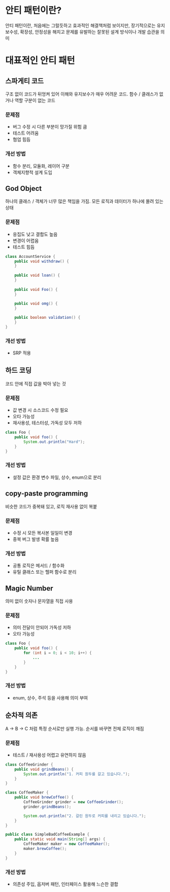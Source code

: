 # 안티 패턴이란?
안티 패턴이란, 처음에는 그럴듯하고 효과적인 해결책처럼 보이지만, 장기적으로는 유지보수성, 확장성, 안정성을 해치고 문제를 유발하는 잘못된 설계 방식이나 개발 습관을 의미

# 대표적인 안티 패턴
## 스파게티 코드
구조 없이 코드가 뒤엉켜 있어 이해와 유지보수가 매우 어려운 코드. 함수 / 클래스가 없거나 역할 구분이 없는 코드

### 문제점
 - 버그 수정 시 다른 부분이 망가질 위험 큼
 - 테스트 어려움
 - 협업 힘듬
### 개선 방법
 - 함수 분리, 모듈화, 레이어 구분
 - 객체지향적 설계 도입

## God Object
하나의 클래스 / 객체가 너무 많은 책임을 가짐. 모든 로직과 데이터가 하나에 몰려 있는 상태

### 문제점
 - 응집도 낮고 결합도 높음
 - 변경이 어렵움
 - 테스트 힘듬

```java
class AccountService {
    public void withdraw() {
    }
    
    public void loan() {
    }
    
    public void Foo() {
    }
    
    public void omg() {
    }

    public boolean validation() {
    }
}
```

### 개선 방법
 - SRP 적용

## 하드 코딩
코드 안에 직접 값을 박아 넣는 것

### 문제점
 - 값 변경 시 소스코드 수정 필요
 - 오타 가능성
 - 재사용성, 테스터성, 가독성 모두 저하

```java
class Foo {
    public void foo() {
        System.out.println("Hard");
    }
}
```

### 개선 방법
 - 설정 값은 환경 변수 파일, 상수, enum으로 분리

## copy-paste programming
비슷한 코드가 중복돼 있고, 로직 재사용 없이 복붙

### 문제점
 - 수정 시 모든 복사본 일일이 변경
 - 중복 버그 발생 확률 높음

### 개선 방법
 - 공통 로직은 메서드 / 함수화
 - 유틸 클래스 또는 헬퍼 함수로 분리

## Magic Number
의미 없이 숫자나 문자열을 직접 사용

### 문제점
 - 의미 전달이 안되어 가독성 저하
 - 오타 가능성

```java
class Foo {
    public void foo() {
        for (int i = 0; i < 10; i++) {
            ...
        }
    }
}
```

### 개선 방법
 - enum, 상수, 주석 등을 사용해 의미 부여

## 순차적 의존
A -> B -> C 처럼 특정 순서로만 실행 가능. 순서를 바꾸면 전체 로직이 깨짐

### 문제점
 - 테스트 / 재사용성 어렵고 유연하지 않음

```java
class CoffeeGrinder {
    public void grindBeans() {
        System.out.println("1. 커피 원두를 갈고 있습니다.");
    }
}

class CoffeeMaker {
    public void brewCoffee() {
        CoffeeGrinder grinder = new CoffeeGrinder();
        grinder.grindBeans();

        System.out.println("2. 갈린 원두로 커피를 내리고 있습니다.");
    }
}

public class SimpleBadCoffeeExample {
    public static void main(String[] args) {
        CoffeeMaker maker = new CoffeeMaker();
        maker.brewCoffee();
    }
}
```

### 개선 방법
 - 의존성 주입, 옵저버 패턴, 인터페이스 활용해 느슨한 결합

